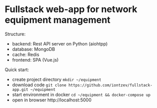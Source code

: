 # Fullstack web-app for network equipment management

Structure:
- backend: Rest API server on Python (aiohtpp)
- database: MongoDB
- cache: Redis
- frontend: SPA (Vue.js)

Quick start:
- create project directory `mkdir ~/equipment`
- download code `git clone https://github.com/iontzev/fullstack-app.git ~/equipment`
- start environment in docker `cd ~/equipment && docker-compose up`
- open in browser http://localhost:5000